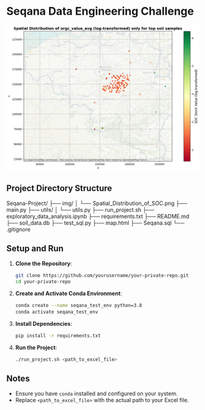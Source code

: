 # Seqana Data Engineering Challenge

![Banner](img/Spatial_Distribution_of_SOC.png)

## Project Directory Structure

Seqana-Project/
├── img/
│   └── Spatial_Distribution_of_SOC.png
├── main.py
├── utils/
│   └── utils.py
├── run_project.sh
├── exploratory_data_analysis.ipynb
├── requirements.txt
├── README.md
├── soil_data.db
├── test_sql.py
├── map.html
├── Seqana.sql
└── .gitignore

## Setup and Run

1. **Clone the Repository**:
    ```sh
    git clone https://github.com/yourusername/your-private-repo.git
    cd your-private-repo
    ```

2. **Create and Activate Conda Environment**:
    ```sh
    conda create --name seqana_test_env python=3.8
    conda activate seqana_test_env
    ```

3. **Install Dependencies**:
    ```sh
    pip install -r requirements.txt
    ```

4. **Run the Project**:
    ```sh
    ./run_project.sh <path_to_excel_file>
    ```

## Notes
- Ensure you have `conda` installed and configured on your system.
- Replace `<path_to_excel_file>` with the actual path to your Excel file.

